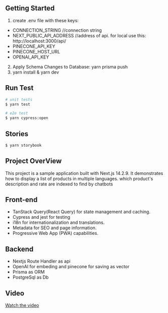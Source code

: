 ## Getting Started
1. create .env file with these keys:
 - CONNECTION_STRING //connection string
 - NEXT_PUBLIC_API_ADDRESS //address of api. for local use this: http://localhost:3000/api/
 - PINECONE_API_KEY
 - PINECONE_HOST_URL
 - OPENAI_API_KEY 
2. Apply Schema Changes to Database: yarn prisma push
3. yarn install & yarn dev

## Run Test
```bash
# unit tests
$ yarn test

# e2e test
$ yarn cypress:open
```
## Stories
```bash
$ yarn storybook
```

## Project OverView
This project is a sample application built with Next.js 14.2.9. It demonstrates how to display a list of products in multiple languages. which product's description and rate are indexed to find by chatbots

## Front-end
- TanStack Query(React Query) for state management and caching.
- Cypress and jest for testing
- i18n for internationalization and translations.
- Metadata for SEO and page information.
- Progressive Web App (PWA) capabilities.

## Backend
- Nextjs Route Handler as api
- OpenAI for embeding and pinecone for saving as vector
- Prisma as ORM
- PostgreSql as Db

## Video
[Watch the video](https://www.linkedin.com/posts/samankefayatpour_ecommerce-ai-chatbot-activity-7262047243799592960-G15o?utm_source=share&utm_medium=member_desktop)

